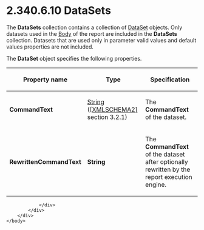 <html dir="LTR" xmlns:mshelp="http://msdn.microsoft.com/mshelp" xmlns:ddue="http://ddue.schemas.microsoft.com/authoring/2003/5" xmlns:xlink="http://www.w3.org/1999/xlink" xmlns:tool="http://www.microsoft.com/tooltip">
    <head>
        <meta http-equiv="Content-Type" content="text/html; CHARSET=utf-8"></meta>
        <meta name="save" content="history"></meta>
        <title>2.340.6.10 DataSets</title>
        <xml>
            <mshelp:toctitle title="2.340.6.10 DataSets"></mshelp:toctitle>
            <mshelp:rltitle title="[MS-RDL]: DataSets"></mshelp:rltitle>
            <mshelp:keyword index="A" term="04877363-bae8-48ab-9de0-409b2ac6d914"></mshelp:keyword>
            <mshelp:attr name="DCSext.ContentType" value="open specification"></mshelp:attr>
            <mshelp:attr name="AssetID" value="04877363-bae8-48ab-9de0-409b2ac6d914"></mshelp:attr>
            <mshelp:attr name="TopicType" value="kbRef"></mshelp:attr>
            <mshelp:attr name="DCSext.Title" value="[MS-RDL]: DataSets" />
        </xml>
    </head>
    <body>
        <div id="header">
            <h1 class="heading">2.340.6.10 DataSets</h1>
        </div>
        <div id="mainSection">
            <div id="mainBody">
                <div id="allHistory" class="saveHistory"></div>
                <div id="sectionSection0" class="section" name="collapseableSection">
                    

<p>The <b>DataSets</b> collection contains a collection of <a href="a14782b0-2e2f-4305-83a3-3de3fd750b6a.md">DataSet</a> objects. Only
datasets used in the <a href="6bf4e125-fdfd-4d04-88aa-c4395ba8a252.md">Body</a>
of the report are included in the <b>DataSets</b> collection. Datasets that are
used only in parameter valid values and default values properties are not
included.</p>

<p>The <b>DataSet</b> object specifies the following
properties.</p>

<table>
 <thead>
  <tr>
   <th>
   <p>Property name</p>
   </th>
   <th>
   <p>Type</p>
   </th>
   <th>
   <p>Specification</p>
   </th>
  </tr>
 </thead>
 <tr>
  <td>
  <p><b>CommandText</b></p>
  </td>
  <td>
  <p><a href="1ed81ef3-a683-45e3-aaad-bd2bbe71bc3d.md">String</a>
  (<a href="https://go.microsoft.com/fwlink/?LinkId=90610">[XMLSCHEMA2]</a>
  section 3.2.1)</p>
  </td>
  <td>
  <p>The <b>CommandText</b> of the dataset. </p>
  </td>
 </tr>
 <tr>
  <td>
  <p><b>RewrittenCommandText</b></p>
  </td>
  <td>
  <p><b>String</b></p>
  </td>
  <td>
  <p>The <b>CommandText</b> of the dataset after optionally
  rewritten by the report execution engine.</p>
  </td>
 </tr>
</table>

<p> </p>


                </div>
            </div>
        </div>
    </body>
</html>